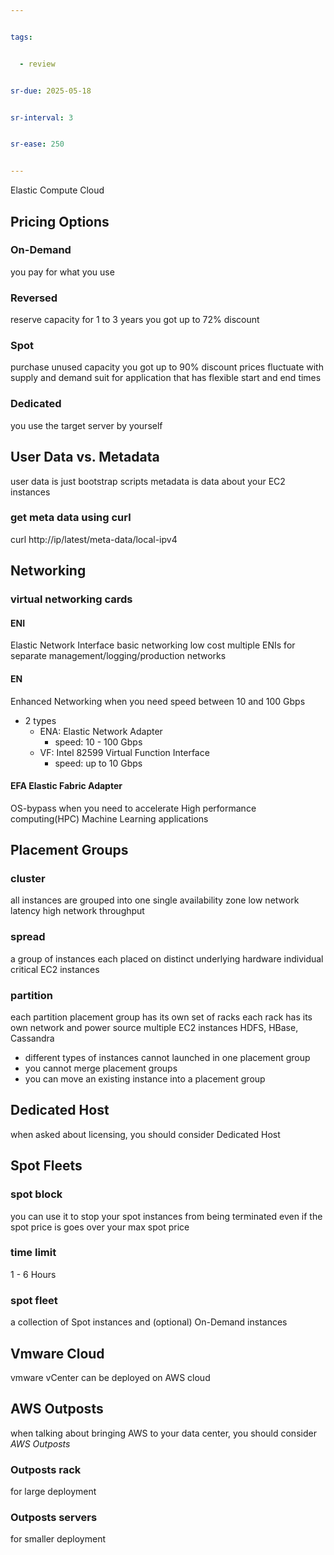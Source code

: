 ```yaml
---


tags:


  - review


sr-due: 2025-05-18


sr-interval: 3


sr-ease: 250


---
```

Elastic Compute Cloud 

## Pricing Options 
### On-Demand 
you pay for what you use 
### Reversed 
reserve capacity for 1 to 3 years you got up to 72% discount 
### Spot 
purchase unused capacity you got up to 90% discount prices fluctuate with supply and demand suit for application that has flexible start and end times 
### Dedicated 
you use the target server by yourself
## User Data vs. Metadata 
user data is just bootstrap scripts 
metadata is data about your EC2 instances
### get meta data using curl 
curl http://ip/latest/meta-data/local-ipv4 
## Networking
### virtual networking cards 
#### ENI 
Elastic Network Interface 
basic networking low cost 
multiple ENIs for separate management/logging/production networks  
#### EN 
Enhanced Networking 
when you need speed between 10 and 100 Gbps 
* 2 types 
	* ENA: Elastic Network Adapter 
		* speed: 10 - 100 Gbps 
	* VF: Intel 82599 Virtual Function Interface 
		* speed: up to 10 Gbps 
#### EFA Elastic Fabric Adapter 
OS-bypass 
when you need to accelerate High performance computing(HPC) Machine Learning applications 
## Placement Groups 

### cluster 
all instances are grouped into one single availability zone low network latency high network throughput
### spread 
a group of instances each placed on distinct underlying hardware individual critical EC2 instances
### partition 
each partition placement group has its own set of racks each rack has its own network and power source multiple EC2 instances HDFS, HBase, Cassandra 
- different types of instances cannot launched in one placement group 
- you cannot merge placement groups 
- you can move an existing instance into a placement group 
## Dedicated Host
when asked about licensing, you should consider Dedicated Host 
## Spot Fleets
### spot block 
you can use it to stop your spot instances from being terminated even if the spot price is goes over your max spot price 
### time limit 
1 - 6 Hours
### spot fleet 
a collection of Spot instances and (optional) On-Demand instances 
## Vmware Cloud
vmware vCenter can be deployed on AWS cloud
## AWS Outposts 
when talking about bringing AWS to your data center, you should consider _AWS Outposts_
### Outposts rack
for large deployment
### Outposts servers
for smaller deployment